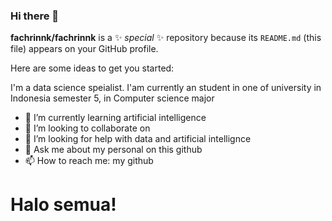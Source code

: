 ### Hi there 👋

**fachrinnk/fachrinnk** is a ✨ _special_ ✨ repository because its `README.md` (this file) appears on your GitHub profile.

Here are some ideas to get you started:

I'm a data science speialist. I'am currently an student in one of university in Indonesia semester 5, in Computer science major

- 🌱 I’m currently learning artificial intelligence
- 👯 I’m looking to collaborate on 
- 🤔 I’m looking for help with data and artificial intellignce
- 💬 Ask me about my personal on this github
- 📫 How to reach me: my github
# Halo semua! 


